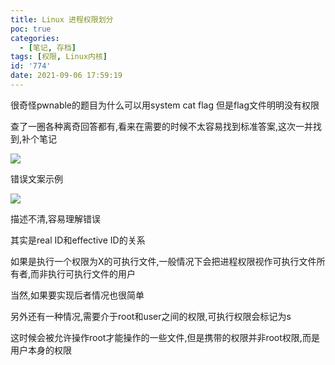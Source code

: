 ```yaml
---
title: Linux 进程权限划分
poc: true
categories:
  - [笔记, 存档]
tags: [权限, Linux内核]
id: '774'
date: 2021-09-06 17:59:19
---
```


很奇怪pwnable的题目为什么可以用system cat flag 但是flag文件明明没有权限

查了一圈各种离奇回答都有,看来在需要的时候不太容易找到标准答案,这次一并找到,补个笔记

![](https://raw.githubusercontent.com/Valkierja/ALLPIC/main/img/202303181101133.png)

错误文案示例

![](https://raw.githubusercontent.com/Valkierja/ALLPIC/main/img/202303181101079.png)

描述不清,容易理解错误

其实是real ID和effective ID的关系

如果是执行一个权限为X的可执行文件,一般情况下会把进程权限视作可执行文件所有者,而非执行可执行文件的用户

当然,如果要实现后者情况也很简单

另外还有一种情况,需要介于root和user之间的权限,可执行权限会标记为s

这时候会被允许操作root才能操作的一些文件,但是携带的权限并非root权限,而是用户本身的权限